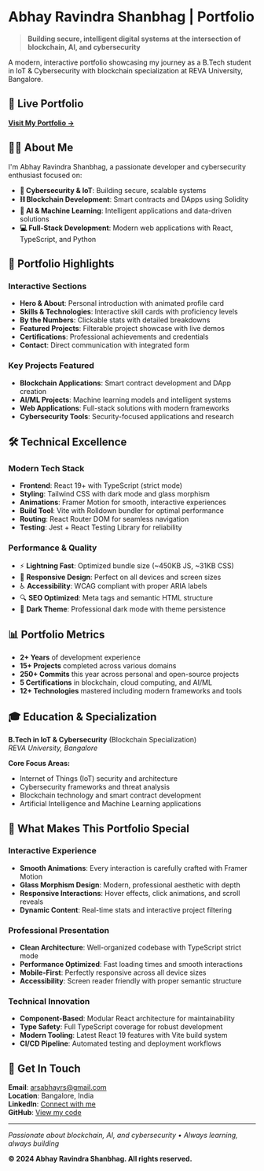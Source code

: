 # Abhay Ravindra Shanbhag | Portfolio

> **Building secure, intelligent digital systems at the intersection of blockchain, AI, and cybersecurity**

A modern, interactive portfolio showcasing my journey as a B.Tech student in IoT & Cybersecurity with blockchain specialization at REVA University, Bangalore.

## 🚀 Live Portfolio

**[Visit My Portfolio →](https://leaderofars.github.io/My-Portfolio/)**

## 👨‍💻 About Me

I'm Abhay Ravindra Shanbhag, a passionate developer and cybersecurity enthusiast focused on:

- **🔐 Cybersecurity & IoT**: Building secure, scalable systems
- **⛓️ Blockchain Development**: Smart contracts and DApps using Solidity
- **🤖 AI & Machine Learning**: Intelligent applications and data-driven solutions
- **💻 Full-Stack Development**: Modern web applications with React, TypeScript, and Python

## 🎯 Portfolio Highlights

### **Interactive Sections**
- **Hero & About**: Personal introduction with animated profile card
- **Skills & Technologies**: Interactive skill cards with proficiency levels
- **By the Numbers**: Clickable stats with detailed breakdowns
- **Featured Projects**: Filterable project showcase with live demos
- **Certifications**: Professional achievements and credentials
- **Contact**: Direct communication with integrated form

### **Key Projects Featured**
- **Blockchain Applications**: Smart contract development and DApp creation
- **AI/ML Projects**: Machine learning models and intelligent systems
- **Web Applications**: Full-stack solutions with modern frameworks
- **Cybersecurity Tools**: Security-focused applications and research

## 🛠️ Technical Excellence

### **Modern Tech Stack**
- **Frontend**: React 19+ with TypeScript (strict mode)
- **Styling**: Tailwind CSS with dark mode and glass morphism
- **Animations**: Framer Motion for smooth, interactive experiences
- **Build Tool**: Vite with Rolldown bundler for optimal performance
- **Routing**: React Router DOM for seamless navigation
- **Testing**: Jest + React Testing Library for reliability

### **Performance & Quality**
- ⚡ **Lightning Fast**: Optimized bundle size (~450KB JS, ~31KB CSS)
- 🎨 **Responsive Design**: Perfect on all devices and screen sizes
- ♿ **Accessibility**: WCAG compliant with proper ARIA labels
- 🔍 **SEO Optimized**: Meta tags and semantic HTML structure
- 🌙 **Dark Theme**: Professional dark mode with theme persistence

## 📊 Portfolio Metrics

- **2+ Years** of development experience
- **15+ Projects** completed across various domains
- **250+ Commits** this year across personal and open-source projects
- **5 Certifications** in blockchain, cloud computing, and AI/ML
- **12+ Technologies** mastered including modern frameworks and tools

## 🎓 Education & Specialization

**B.Tech in IoT & Cybersecurity** (Blockchain Specialization)  
*REVA University, Bangalore*

**Core Focus Areas:**
- Internet of Things (IoT) security and architecture
- Cybersecurity frameworks and threat analysis
- Blockchain technology and smart contract development
- Artificial Intelligence and Machine Learning applications

## 🌟 What Makes This Portfolio Special

### **Interactive Experience**
- **Smooth Animations**: Every interaction is carefully crafted with Framer Motion
- **Glass Morphism Design**: Modern, professional aesthetic with depth
- **Responsive Interactions**: Hover effects, click animations, and scroll reveals
- **Dynamic Content**: Real-time stats and interactive project filtering

### **Professional Presentation**
- **Clean Architecture**: Well-organized codebase with TypeScript strict mode
- **Performance Optimized**: Fast loading times and smooth interactions
- **Mobile-First**: Perfectly responsive across all device sizes
- **Accessibility**: Screen reader friendly with proper semantic structure

### **Technical Innovation**
- **Component-Based**: Modular React architecture for maintainability
- **Type Safety**: Full TypeScript coverage for robust development
- **Modern Tooling**: Latest React 19 features with Vite build system
- **CI/CD Pipeline**: Automated testing and deployment workflows

## 📧 Get In Touch

**Email**: [arsabhayrs@gmail.com](mailto:arsabhayrs@gmail.com)  
**Location**: Bangalore, India  
**LinkedIn**: [Connect with me](https://linkedin.com/in/abhay-shanbhag)  
**GitHub**: [View my code](https://github.com/leaderofARS)

---

*Passionate about blockchain, AI, and cybersecurity • Always learning, always building*

**© 2024 Abhay Ravindra Shanbhag. All rights reserved.**